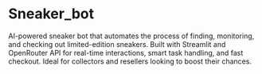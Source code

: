  # Sneaker_bot
AI-powered sneaker bot that automates the process of finding, monitoring, and checking out limited-edition sneakers. Built with Streamlit and OpenRouter API for real-time interactions, smart task handling, and fast checkout. Ideal for collectors and resellers looking to boost their chances.

